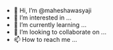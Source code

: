 - 👋 Hi, I’m @maheshawasyaji
- 👀 I’m interested in ...
- 🌱 I’m currently learning ...
- 💞️ I’m looking to collaborate on ...
- 📫 How to reach me ...

<!---
maheshawasyaji/maheshawasyaji is a ✨ special ✨ repository because its `README.md` (this file) appears on your GitHub profile.
You can click the Preview link to take a look at your changes.
--->
